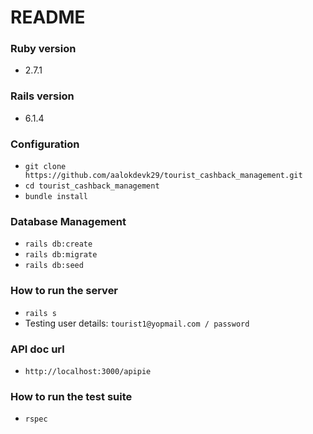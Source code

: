 # README

### Ruby version
* 2.7.1

### Rails version
* 6.1.4

### Configuration

* `git clone https://github.com/aalokdevk29/tourist_cashback_management.git`
* `cd tourist_cashback_management`
* `bundle install`

### Database Management
* `rails db:create`
* `rails db:migrate`
* `rails db:seed`

### How to run the server
* `rails s`
* Testing user details: `tourist1@yopmail.com / password`


### API doc url
* `http://localhost:3000/apipie`

### How to run the test suite
* `rspec`
